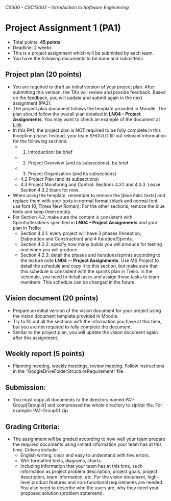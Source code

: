 _CS300 - CSC13002 - Introduction to Software Engineering_
# Project Assignment 1 (PA1)
* Total points: **45 points**
* Deadline: 2 weeks
* This is a project assignment which will be submitted by each team.
* You have the following documents to be done and submitted:\
## Project plan (20 points)
* You are required to draft an initial version of your project plan. After submitting this version, the TA’s will review and provide feedback. Based on the feedback, you will update and submit again in the next assignment (PA2).
* The project plan document follows the template provided in Moodle. The plan should follow the overall plan detailed in **LN04 – Project Assignments**. You may want to check an example of the document at [Link](http://sce.uhcl.edu/helm/RationalUnifiedProcess/examples/csports/ovu_webex.htm.)
* In this PA1, the project plan is NOT required to be fully complete in this Inception phase. Instead, your team SHOULD fill out relevant information for the following sections:
  * 1. Introduction: be brief
  * 2. Project Overview (and its subsections): be brief
  * 3. Project Organization (and its subsections)
  * 4.2 Project Plan (and its subsections)
  * 4.3 Project Monitoring and Control: Sections 4.3.1 and 4.3.3. Leave Section 4.3.2 blank for now.
* When using the template, remember to remove the [blue italic texts] and replace them with your texts in normal format (black and normal font, use font 10, Times New Roman). For the other sections, remove the blue texts and keep them empty.
* For Section 4.2, make sure the content is consistent with Sprints/Iterations specified in **LN04 – Project Assignments** and your plan in Trello:
  * Section 4.2.1: every project will have 3 phases (Inception, Elaboration and Construction) and 4 Iteration/Sprints.
  * Section 4.2.2: specify how many builds you will produce for testing and when you will produce.
  * Section 4.2.3: detail the phases and iterations/sprints according to the lecture note **LN04 -- Project Assignments**. Use MS Project to detail the schedule and copy it to this section, but make sure that this schedule is consistent with the sprints plan in Trello. In the schedule, you need to detail tasks and assign those tasks to team members. This schedule can be changed in the future.
## Vision document (20 points)
* Prepare an initial version of the vision document for your project using the vision document template provided in Moodle.
* Try to fill out all the sections with the information you have at this time, but you are not required to fully complete the document.
* Similar to the project plan, you will update the vision document again after this assignment.
## Weekly report (5 points)
* Planning meeting, weekly meetings, review meeting. Follow instructions in the “GoogleDriveFolderStructureRequirement” file.
## Submission:
* You must copy all documents to the directory named PA1-Group[GroupId] and compressed the whole directory to zip/rar file. For example: PA1-Group01.zip
## Grading Criteria:
* The assignment will be graded according to how well your team prepare the required documents using limited information your team has at this time. Criteria include:
  * English writing: clear and easy to understand with few errors.
  * Well formatted texts, diagrams, charts.
  * Including information that your team has at this time, such information as project problem description, project goals, project description, team information, etc. For the vision document, high-level product features and non-functional requirements are needed. You also need to describe who the users are, why they need your proposed solution (problem statement).
